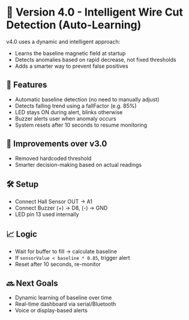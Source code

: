 # 🧠 Version 4.0 - Intelligent Wire Cut Detection (Auto-Learning)

v4.0 uses a dynamic and intelligent approach:
- Learns the baseline magnetic field at startup
- Detects anomalies based on rapid decrease, not fixed thresholds
- Adds a smarter way to prevent false positives

## 🚀 Features
- Automatic baseline detection (no need to manually adjust)
- Detects falling trend using a fallFactor (e.g. 85%)
- LED stays ON during alert, blinks otherwise
- Buzzer alerts user when anomaly occurs
- System resets after 10 seconds to resume monitoring

## 📌 Improvements over v3.0
- Removed hardcoded threshold
- Smarter decision-making based on actual readings

## 🛠 Setup
- Connect Hall Sensor OUT → A1
- Connect Buzzer (+) → D8, (-) → GND
- LED pin 13 used internally

## 📈 Logic
- Wait for buffer to fill → calculate baseline
- If `sensorValue < baseline * 0.85`, trigger alert
- Reset after 10 seconds, re-monitor

## 🔜 Next Goals
- Dynamic learning of baseline over time
- Real-time dashboard via serial/Bluetooth
- Voice or display-based alerts
